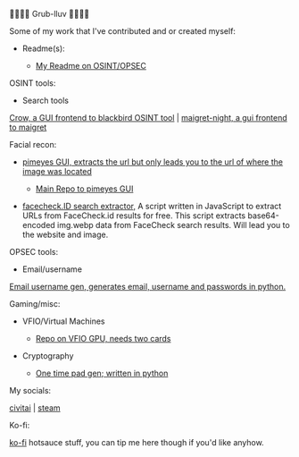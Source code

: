 💜💜💜💜 Grub-lluv 💜💜💜💜

Some of my work that I've contributed and or created myself:

* Readme(s):

    - [My Readme on OSINT/OPSEC](https://github.com/airborne-commando/OSINT-Tools)

OSINT tools:

- Search tools

[Crow, a GUI frontend to blackbird OSINT tool](https://github.com/airborne-commando/Crow) | [maigret-night, a gui frontend to maigret](https://github.com/airborne-commando/maigret-night)

Facial recon:

-  [pimeyes GUI, extracts the url but only leads you to the url of where the image was located](https://github.com/airborne-commando/Pimeyes-Free-GUI)
    -  [Main Repo to pimeyes GUI](https://github.com/addycb/Pimeyes-Free-POC)

-  [facecheck.ID search extractor,](https://github.com/vin3110/facecheck.id-results-extractor) A script written in JavaScript to extract URLs from FaceCheck.id results for free. This script extracts base64-encoded img.webp data from FaceCheck search results. Will lead you to the website and image.

OPSEC tools:

- Email/username

[Email username gen, generates email, username and passwords in python.](https://github.com/airborne-commando/user-email-gen)

Gaming/misc:

- VFIO/Virtual Machines

    - [Repo on VFIO GPU, needs two cards](https://github.com/airborne-commando/vfio-gpu-script)

- Cryptography

    - [One time pad gen; written in python](https://github.com/airborne-commando/one-time-pad-truly-random)


My socials:

[civitai](https://civitai.com/user/NTHOMPSON/models) | [steam](https://steamcommunity.com/id/RangerRules/)

Ko-fi:

[ko-fi](https://ko-fi.com/spiceboy96) hotsauce stuff, you can tip me here though if you'd like anyhow.
